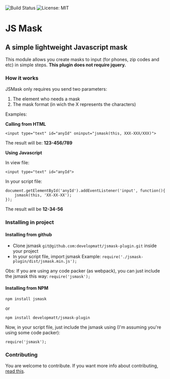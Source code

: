 ![Build Status](https://img.shields.io/travis/developmatt/jsmask-plugin/master.svg?longCache=true&style=for-the-badge)
![License: MIT](https://img.shields.io/badge/license-mit-blue.svg?longCache=true&style=for-the-badge)



# JS Mask
## A simple lightweight Javascript mask

This module allows you create masks to input (for phones, zip codes and etc) in simple steps.
**This plugin does not require jquery.**

### How it works

JSMask only requires you send two parameters:
1. The element who needs a mask
2. The mask format (in wich the X represents the characters)

Examples:

**Calling from HTML**

    <input type="text" id="anyId" oninput="jsmask(this, XXX-XXX/XXX)">

The result will be: **123-456/789**


**Using Javascript**

In view file:

    <input type="text" id="anyId">

In your script file:

    document.getElementById('anyId').addEventListener('input', function(){
    	jsmask(this, 'XX-XX-XX');
    });

The result will be **12-34-56**

### Installing in project

#### Installing from github

- Clone jsmask `git@github.com:developmatt/jsmask-plugin.git` inside your project
- In your script file, import jsmask
Example:
`require('./jsmask-plugin/dist/jsmask.min.js');`

Obs: If you are using any code packer (as webpack), you can just include the jsmask this way: `require('jsmask');`


#### Installing from NPM 

    npm install jsmask
or

    npm install developmatt/jsmask-plugin

Now, in your script file, just include the jsmask using (I'm assuming you're using some code packer):

    require('jsmask');

### Contributing
You are welcome to contribute. If you want more info about contributing, [read this](https://github.com/developmatt/jsmask-plugin/blob/master/CONTRIBUTING.md).
